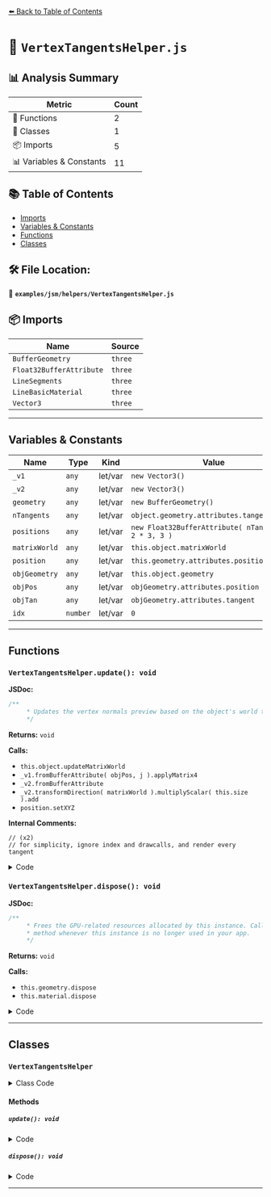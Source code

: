 [⬅️ Back to Table of Contents](../../../index.md)

# 📄 `VertexTangentsHelper.js`

## 📊 Analysis Summary

| Metric | Count |
|--------|-------|
| 🔧 Functions | 2 |
| 🧱 Classes | 1 |
| 📦 Imports | 5 |
| 📊 Variables & Constants | 11 |

## 📚 Table of Contents

- [Imports](#imports)
- [Variables & Constants](#variables-constants)
- [Functions](#functions)
- [Classes](#classes)

## 🛠️ File Location:
📂 **`examples/jsm/helpers/VertexTangentsHelper.js`**

## 📦 Imports

| Name | Source |
|------|--------|
| `BufferGeometry` | `three` |
| `Float32BufferAttribute` | `three` |
| `LineSegments` | `three` |
| `LineBasicMaterial` | `three` |
| `Vector3` | `three` |


---

## Variables & Constants

| Name | Type | Kind | Value | Exported |
|------|------|------|-------|----------|
| `_v1` | `any` | let/var | `new Vector3()` | ✗ |
| `_v2` | `any` | let/var | `new Vector3()` | ✗ |
| `geometry` | `any` | let/var | `new BufferGeometry()` | ✗ |
| `nTangents` | `any` | let/var | `object.geometry.attributes.tangent.count` | ✗ |
| `positions` | `any` | let/var | `new Float32BufferAttribute( nTangents * 2 * 3, 3 )` | ✗ |
| `matrixWorld` | `any` | let/var | `this.object.matrixWorld` | ✗ |
| `position` | `any` | let/var | `this.geometry.attributes.position` | ✗ |
| `objGeometry` | `any` | let/var | `this.object.geometry` | ✗ |
| `objPos` | `any` | let/var | `objGeometry.attributes.position` | ✗ |
| `objTan` | `any` | let/var | `objGeometry.attributes.tangent` | ✗ |
| `idx` | `number` | let/var | `0` | ✗ |


---

## Functions

### `VertexTangentsHelper.update(): void`

**JSDoc:**
```typescript
/**
	 * Updates the vertex normals preview based on the object's world transform.
	 */
```

**Returns:** `void`

**Calls:**

- `this.object.updateMatrixWorld`
- `_v1.fromBufferAttribute( objPos, j ).applyMatrix4`
- `_v2.fromBufferAttribute`
- `_v2.transformDirection( matrixWorld ).multiplyScalar( this.size ).add`
- `position.setXYZ`

**Internal Comments:**
```
// (x2)
// for simplicity, ignore index and drawcalls, and render every tangent
```

<details><summary>Code</summary>

```typescript
update() {

		this.object.updateMatrixWorld( true );

		const matrixWorld = this.object.matrixWorld;

		const position = this.geometry.attributes.position;

		//

		const objGeometry = this.object.geometry;

		const objPos = objGeometry.attributes.position;

		const objTan = objGeometry.attributes.tangent;

		let idx = 0;

		// for simplicity, ignore index and drawcalls, and render every tangent

		for ( let j = 0, jl = objPos.count; j < jl; j ++ ) {

			_v1.fromBufferAttribute( objPos, j ).applyMatrix4( matrixWorld );

			_v2.fromBufferAttribute( objTan, j );

			_v2.transformDirection( matrixWorld ).multiplyScalar( this.size ).add( _v1 );

			position.setXYZ( idx, _v1.x, _v1.y, _v1.z );

			idx = idx + 1;

			position.setXYZ( idx, _v2.x, _v2.y, _v2.z );

			idx = idx + 1;

		}

		position.needsUpdate = true;

	}
```
</details>

### `VertexTangentsHelper.dispose(): void`

**JSDoc:**
```typescript
/**
	 * Frees the GPU-related resources allocated by this instance. Call this
	 * method whenever this instance is no longer used in your app.
	 */
```

**Returns:** `void`

**Calls:**

- `this.geometry.dispose`
- `this.material.dispose`

<details><summary>Code</summary>

```typescript
dispose() {

		this.geometry.dispose();
		this.material.dispose();

	}
```
</details>


---

## Classes

### `VertexTangentsHelper`

<details><summary>Class Code</summary>

```ts
class VertexTangentsHelper extends LineSegments {

	/**
	 * Constructs a new vertex tangents helper.
	 *
	 * @param {Object3D} object - The object for which to visualize vertex tangents.
	 * @param {number} [size=1] - The helper's size.
	 * @param {number|Color|string} [color=0xff0000] - The helper's color.
	 */
	constructor( object, size = 1, color = 0x00ffff ) {

		const geometry = new BufferGeometry();

		const nTangents = object.geometry.attributes.tangent.count;
		const positions = new Float32BufferAttribute( nTangents * 2 * 3, 3 );

		geometry.setAttribute( 'position', positions );

		super( geometry, new LineBasicMaterial( { color, toneMapped: false } ) );

		/**
		 * The object for which to visualize vertex tangents.
		 *
		 * @type {Object3D}
		 */
		this.object = object;

		/**
		 * The helper's size.
		 *
		 * @type {number}
		 * @default 1
		 */
		this.size = size;

		this.type = 'VertexTangentsHelper';

		/**
		 * Overwritten and set to `false` since the object's world transformation
		 * is encoded in the helper's geometry data.
		 *
		 * @type {boolean}
		 * @default false
		 */
		this.matrixAutoUpdate = false;

		this.update();

	}

	/**
	 * Updates the vertex normals preview based on the object's world transform.
	 */
	update() {

		this.object.updateMatrixWorld( true );

		const matrixWorld = this.object.matrixWorld;

		const position = this.geometry.attributes.position;

		//

		const objGeometry = this.object.geometry;

		const objPos = objGeometry.attributes.position;

		const objTan = objGeometry.attributes.tangent;

		let idx = 0;

		// for simplicity, ignore index and drawcalls, and render every tangent

		for ( let j = 0, jl = objPos.count; j < jl; j ++ ) {

			_v1.fromBufferAttribute( objPos, j ).applyMatrix4( matrixWorld );

			_v2.fromBufferAttribute( objTan, j );

			_v2.transformDirection( matrixWorld ).multiplyScalar( this.size ).add( _v1 );

			position.setXYZ( idx, _v1.x, _v1.y, _v1.z );

			idx = idx + 1;

			position.setXYZ( idx, _v2.x, _v2.y, _v2.z );

			idx = idx + 1;

		}

		position.needsUpdate = true;

	}

	/**
	 * Frees the GPU-related resources allocated by this instance. Call this
	 * method whenever this instance is no longer used in your app.
	 */
	dispose() {

		this.geometry.dispose();
		this.material.dispose();

	}

}
```
</details>

#### Methods

##### `update(): void`

<details><summary>Code</summary>

```ts
update() {

		this.object.updateMatrixWorld( true );

		const matrixWorld = this.object.matrixWorld;

		const position = this.geometry.attributes.position;

		//

		const objGeometry = this.object.geometry;

		const objPos = objGeometry.attributes.position;

		const objTan = objGeometry.attributes.tangent;

		let idx = 0;

		// for simplicity, ignore index and drawcalls, and render every tangent

		for ( let j = 0, jl = objPos.count; j < jl; j ++ ) {

			_v1.fromBufferAttribute( objPos, j ).applyMatrix4( matrixWorld );

			_v2.fromBufferAttribute( objTan, j );

			_v2.transformDirection( matrixWorld ).multiplyScalar( this.size ).add( _v1 );

			position.setXYZ( idx, _v1.x, _v1.y, _v1.z );

			idx = idx + 1;

			position.setXYZ( idx, _v2.x, _v2.y, _v2.z );

			idx = idx + 1;

		}

		position.needsUpdate = true;

	}
```
</details>

##### `dispose(): void`

<details><summary>Code</summary>

```ts
dispose() {

		this.geometry.dispose();
		this.material.dispose();

	}
```
</details>


---